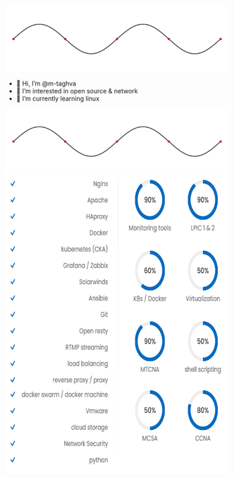 <img src="wave.gif" height="150" width="640" />

- 👋 Hi, I’m @m-taghva
- 👀 I’m interested in open source & network
- 🌱 I’m currently learning linux
  
<img src="wave.gif" height="150" width="640" />

<img src="mtinfo.png" width="671" height="671"/>
<!--- 
m-taghva/m-taghva is a ✨ special ✨ repository because its `README.md` (this file) appears on your GitHub profile.
You can click the Preview link to take a look at your changes.
--->

